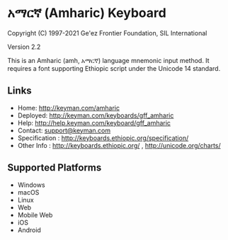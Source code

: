 አማርኛ (Amharic) Keyboard
=======================

Copyright (C) 1997-2021 Ge'ez Frontier Foundation, SIL International

Version 2.2

This is an Amharic (amh, አማርኛ) language mnemonic input method.  It requires a font supporting
Ethiopic script under the Unicode 14 standard.

Links
-----

 * Home:     <http://keyman.com/amharic>
 * Deployed: <http://keyman.com/keyboards/gff_amharic>
 * Help:     <http://help.keyman.com/keyboard/gff_amharic>
 * Contact:  <support@keyman.com>
 * Specification :  http://keyboards.ethiopic.org/specification/
 * Other Info    :  http://keyboards.ethiopic.org/ , http://unicode.org/charts/

Supported Platforms
-------------------
 * Windows
 * macOS
 * Linux
 * Web
 * Mobile Web
 * iOS
 * Android
